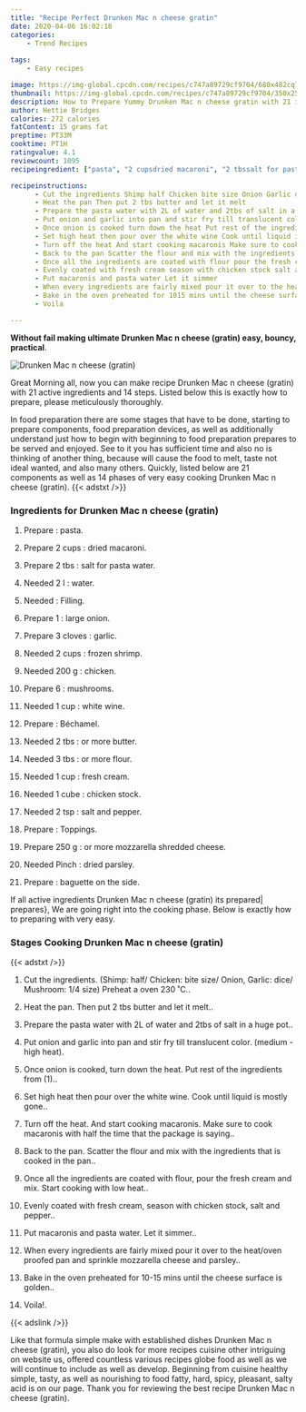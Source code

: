 ```yaml
---
title: "Recipe Perfect Drunken Mac n cheese gratin"
date: 2020-04-06 16:02:18
categories:
    - Trend Recipes
    
tags:
    - Easy recipes

image: https://img-global.cpcdn.com/recipes/c747a89729cf9704/680x482cq70/drunken-mac-n-cheese-gratin-recipe-main-photo.jpg
thumbnail: https://img-global.cpcdn.com/recipes/c747a89729cf9704/350x250cq70/drunken-mac-n-cheese-gratin-recipe-main-photo.jpg
description: How to Prepare Yummy Drunken Mac n cheese gratin with 21 ingredients and 14 stages of easy cooking.
author: Hettie Bridges
calories: 272 calories
fatContent: 15 grams fat
preptime: PT33M
cooktime: PT1H
ratingvalue: 4.1
reviewcount: 1095
recipeingredient: ["pasta", "2 cupsdried macaroni", "2 tbssalt for pasta water", "2 lwater", "Filling", "1large onion", "3 clovesgarlic", "2 cupsfrozen shrimp", "200 gchicken", "6mushrooms", "1 cupwhite wine", "Bchamel", "2 tbsor more butter", "3 tbsor more flour", "1 cupfresh cream", "1 cubechicken stock", "2 tspsalt and pepper", "Toppings", "250 gor more mozzarella shredded cheese", "Pinchdried parsley", "baguette on the side"]

recipeinstructions: 
      - Cut the ingredients Shimp half Chicken bite size Onion Garlic dice Mushroom 14 size Preheat a oven 230 C 
      - Heat the pan Then put 2 tbs butter and let it melt 
      - Prepare the pasta water with 2L of water and 2tbs of salt in a huge pot 
      - Put onion and garlic into pan and stir fry till translucent color medium  high heat 
      - Once onion is cooked turn down the heat Put rest of the ingredients from 1 
      - Set high heat then pour over the white wine Cook until liquid is mostly gone 
      - Turn off the heat And start cooking macaronis Make sure to cook macaronis with half the time that the package is saying 
      - Back to the pan Scatter the flour and mix with the ingredients that is cooked in the pan 
      - Once all the ingredients are coated with flour pour the fresh cream and mix Start cooking with low heat 
      - Evenly coated with fresh cream season with chicken stock salt and pepper 
      - Put macaronis and pasta water Let it simmer 
      - When every ingredients are fairly mixed pour it over to the heatoven proofed pan and sprinkle mozzarella cheese and parsley 
      - Bake in the oven preheated for 1015 mins until the cheese surface is golden 
      - Voila

---
```




**Without fail making ultimate Drunken Mac n cheese (gratin) easy, bouncy, practical**. 


![Drunken Mac n cheese (gratin)](https://img-global.cpcdn.com/recipes/c747a89729cf9704/680x482cq70/drunken-mac-n-cheese-gratin-recipe-main-photo.jpg "Drunken Mac n cheese (gratin)")




Great Morning all, now you can make recipe Drunken Mac n cheese (gratin) with 21 active ingredients and 14 steps. Listed below this is exactly how to prepare, please meticulously thoroughly.

In food preparation there are some stages that have to be done, starting to prepare components, food preparation devices, as well as additionally understand just how to begin with beginning to food preparation prepares to be served and enjoyed. See to it you has sufficient time and also no is thinking of another thing, because will cause the food to melt, taste not ideal wanted, and also many others. Quickly, listed below are 21 components as well as 14 phases of very easy cooking Drunken Mac n cheese (gratin).
{{< adstxt />}}

### Ingredients for Drunken Mac n cheese (gratin)


1. Prepare  : pasta.

1. Prepare 2 cups : dried macaroni.

1. Prepare 2 tbs : salt for pasta water.

1. Needed 2 l : water.

1. Needed  : Filling.

1. Prepare 1 : large onion.

1. Prepare 3 cloves : garlic.

1. Needed 2 cups : frozen shrimp.

1. Needed 200 g : chicken.

1. Prepare 6 : mushrooms.

1. Needed 1 cup : white wine.

1. Prepare  : Béchamel.

1. Needed 2 tbs : or more butter.

1. Needed 3 tbs : or more flour.

1. Needed 1 cup : fresh cream.

1. Needed 1 cube : chicken stock.

1. Needed 2 tsp : salt and pepper.

1. Prepare  : Toppings.

1. Prepare 250 g : or more mozzarella shredded cheese.

1. Needed Pinch : dried parsley.

1. Prepare  : baguette on the side.



If all active ingredients Drunken Mac n cheese (gratin) its prepared| prepares}, We are going right into the cooking phase. Below is exactly how to preparing with very easy.

### Stages Cooking Drunken Mac n cheese (gratin)

{{< adstxt />}}


1. Cut the ingredients. (Shimp: half/ Chicken: bite size/ Onion, Garlic: dice/ Mushroom: 1/4 size) Preheat a oven 230 ˚C..



1. Heat the pan. Then put 2 tbs butter and let it melt..



1. Prepare the pasta water with 2L of water and 2tbs of salt in a huge pot..



1. Put onion and garlic into pan and stir fry till translucent color. (medium - high heat).



1. Once onion is cooked, turn down the heat. Put rest of the ingredients from (1)..



1. Set high heat then pour over the white wine. Cook until liquid is mostly gone..



1. Turn off the heat. And start cooking macaronis. Make sure to cook macaronis with half the time that the package is saying..



1. Back to the pan. Scatter the flour and mix with the ingredients that is cooked in the pan..



1. Once all the ingredients are coated with flour, pour the fresh cream and mix. Start cooking with low heat..



1. Evenly coated with fresh cream, season with chicken stock, salt and pepper..



1. Put macaronis and pasta water. Let it simmer..



1. When every ingredients are fairly mixed pour it over to the heat/oven proofed pan and sprinkle mozzarella cheese and parsley..



1. Bake in the oven preheated for 10-15 mins until the cheese surface is golden..



1. Voila!.





{{< adslink />}}

Like that formula simple make with established dishes Drunken Mac n cheese (gratin), you also do look for more recipes cuisine other intriguing on website us, offered countless various recipes globe food as well as we will continue to include as well as develop. Beginning from cuisine healthy simple, tasty, as well as nourishing to food fatty, hard, spicy, pleasant, salty acid is on our page. Thank you for reviewing the best recipe Drunken Mac n cheese (gratin).
